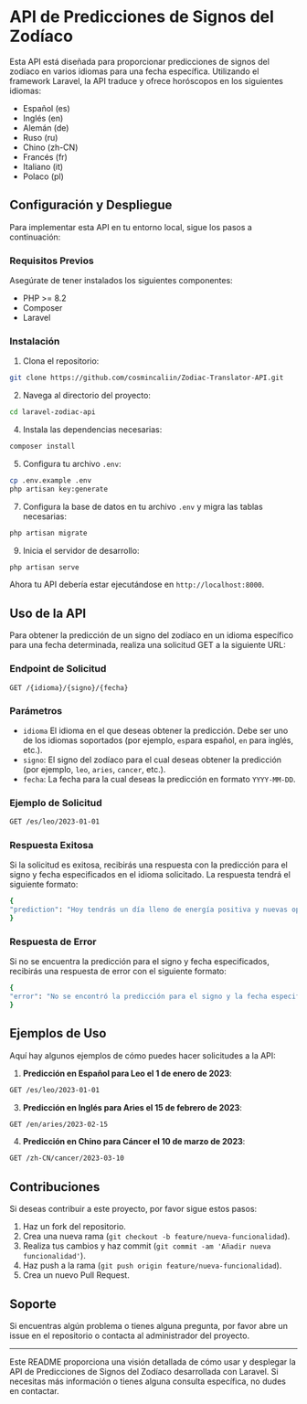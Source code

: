 # API de Predicciones de Signos del Zodíaco

Esta API está diseñada para proporcionar predicciones de signos del zodíaco en varios idiomas para una fecha específica. Utilizando el framework Laravel, la API traduce y ofrece horóscopos en los siguientes idiomas:

- Español (es)
- Inglés (en)
- Alemán (de)
- Ruso (ru)
- Chino (zh-CN)
- Francés (fr)
- Italiano (it)
- Polaco (pl)

## Configuración y Despliegue

Para implementar esta API en tu entorno local, sigue los pasos a continuación:

### Requisitos Previos

Asegúrate de tener instalados los siguientes componentes:

- PHP >= 8.2
- Composer
- Laravel

### Instalación

1. Clona el repositorio:
```bash
git clone https://github.com/cosmincaliin/Zodiac-Translator-API.git
```

2. Navega al directorio del proyecto:
```bash
cd laravel-zodiac-api
```

4. Instala las dependencias necesarias:
```bash
composer install
```

5. Configura tu archivo `.env`:
```bash
cp .env.example .env
php artisan key:generate
```

7. Configura la base de datos en tu archivo `.env` y migra las tablas necesarias:
```bash
php artisan migrate
```

9. Inicia el servidor de desarrollo:
```bash
php artisan serve
```

Ahora tu API debería estar ejecutándose en `http://localhost:8000`.

## Uso de la API

Para obtener la predicción de un signo del zodíaco en un idioma específico para una fecha determinada, realiza una solicitud GET a la siguiente URL:

### Endpoint de Solicitud

`GET /{idioma}/{signo}/{fecha}`

### Parámetros

- `idioma` El idioma en el que deseas obtener la predicción. Debe ser uno de los idiomas soportados (por ejemplo, `es`para español, `en` para inglés, etc.).
- `signo`: El signo del zodíaco para el cual deseas obtener la predicción (por ejemplo, `leo`, `aries`, `cancer`, etc.).
- `fecha`: La fecha para la cual deseas la predicción en formato `YYYY-MM-DD`.

### Ejemplo de Solicitud

```bash
GET /es/leo/2023-01-01
```

### Respuesta Exitosa

Si la solicitud es exitosa, recibirás una respuesta con la predicción para el signo y fecha especificados en el idioma solicitado. La respuesta tendrá el siguiente formato:

```bash
{
"prediction": "Hoy tendrás un día lleno de energía positiva y nuevas oportunidades. Es un buen momento para..."
}
```

### Respuesta de Error

Si no se encuentra la predicción para el signo y fecha especificados, recibirás una respuesta de error con el siguiente formato:

```bash
{
"error": "No se encontró la predicción para el signo y la fecha especificados."
}
```

## Ejemplos de Uso

Aquí hay algunos ejemplos de cómo puedes hacer solicitudes a la API:

1. **Predicción en Español para Leo el 1 de enero de 2023**:
```bash
GET /es/leo/2023-01-01
```

3. **Predicción en Inglés para Aries el 15 de febrero de 2023**:
```bash
GET /en/aries/2023-02-15
```

4. **Predicción en Chino para Cáncer el 10 de marzo de 2023**:
```bash
GET /zh-CN/cancer/2023-03-10
```

## Contribuciones

Si deseas contribuir a este proyecto, por favor sigue estos pasos:

1. Haz un fork del repositorio.
2. Crea una nueva rama (`git checkout -b feature/nueva-funcionalidad`).
3. Realiza tus cambios y haz commit (`git commit -am 'Añadir nueva funcionalidad'`).
4. Haz push a la rama (`git push origin feature/nueva-funcionalidad`).
5. Crea un nuevo Pull Request.

## Soporte

Si encuentras algún problema o tienes alguna pregunta, por favor abre un issue en el repositorio o contacta al administrador del proyecto.

---

Este README proporciona una visión detallada de cómo usar y desplegar la API de Predicciones de Signos del Zodíaco desarrollada con Laravel. Si necesitas más información o tienes alguna consulta específica, no dudes en contactar.
